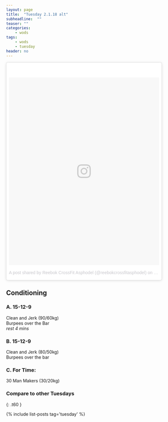 ```yaml
---
layout: page
title:  "Tuesday 2.1.18 alt"
subheadline:  ""
teaser: ""
categories:
    - wods
tags:
    - wods
    - tuesday
header: no
---
```


<!-- Instagram embeded object -->
<blockquote class="instagram-media" data-instgrm-permalink="https://www.instagram.com/p/BdqySV6hNdb/" data-instgrm-version="8" style=" background:#FFF; border:0; border-radius:3px; box-shadow:0 0 1px 0 rgba(0,0,0,0.5),0 1px 10px 0 rgba(0,0,0,0.15); margin: 1px; max-width:658px; padding:0; width:99.375%; width:-webkit-calc(100% - 2px); width:calc(100% - 2px);"><div style="padding:8px;"> <div style=" background:#F8F8F8; line-height:0; margin-top:40px; padding:62.5% 0; text-align:center; width:100%;"> <div style=" background:url(data:image/png;base64,iVBORw0KGgoAAAANSUhEUgAAACwAAAAsCAMAAAApWqozAAAABGdBTUEAALGPC/xhBQAAAAFzUkdCAK7OHOkAAAAMUExURczMzPf399fX1+bm5mzY9AMAAADiSURBVDjLvZXbEsMgCES5/P8/t9FuRVCRmU73JWlzosgSIIZURCjo/ad+EQJJB4Hv8BFt+IDpQoCx1wjOSBFhh2XssxEIYn3ulI/6MNReE07UIWJEv8UEOWDS88LY97kqyTliJKKtuYBbruAyVh5wOHiXmpi5we58Ek028czwyuQdLKPG1Bkb4NnM+VeAnfHqn1k4+GPT6uGQcvu2h2OVuIf/gWUFyy8OWEpdyZSa3aVCqpVoVvzZZ2VTnn2wU8qzVjDDetO90GSy9mVLqtgYSy231MxrY6I2gGqjrTY0L8fxCxfCBbhWrsYYAAAAAElFTkSuQmCC); display:block; height:44px; margin:0 auto -44px; position:relative; top:-22px; width:44px;"></div></div><p style=" color:#c9c8cd; font-family:Arial,sans-serif; font-size:14px; line-height:17px; margin-bottom:0; margin-top:8px; overflow:hidden; padding:8px 0 7px; text-align:center; text-overflow:ellipsis; white-space:nowrap;"><a href="https://www.instagram.com/p/BdqySV6hNdb/" style=" color:#c9c8cd; font-family:Arial,sans-serif; font-size:14px; font-style:normal; font-weight:normal; line-height:17px; text-decoration:none;" target="_blank">A post shared by Reebok CrossFit Asphodel (@reebokcrossfitasphodel)</a> on <time style=" font-family:Arial,sans-serif; font-size:14px; line-height:17px;" datetime="2018-01-08T00:34:11+00:00">Jan 7, 2018 at 4:34pm PST</time></p></div></blockquote>
<script async defer src="//platform.instagram.com/en_US/embeds.js"></script>

## Conditioning
### A. 15-12-9
Clean and Jerk (90/60kg)  
Burpees over the Bar  
_rest 4 mins_

### B. 15-12-9
Clean and Jerk (80/50kg)  
Burpees over the bar  

### C. For Time:
30 Man Makers (30/20kg)  


### Compare to other Tuesdays
{: .t60 }

{% include list-posts tag='tuesday' %}
